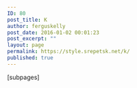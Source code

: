 ```yaml
---
ID: 80
post_title: K
author: ferguskelly
post_date: 2016-01-02 00:01:23
post_excerpt: ""
layout: page
permalink: https://style.srepetsk.net/k/
published: true
---
```

[subpages]